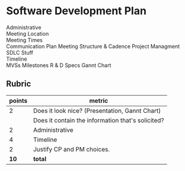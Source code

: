 # Software Development Plan

Administrative		
	Meeting Location	
	Meeting Times	
	Communication Plan	Meeting Structure & Cadence
	Project Managment	
SDLC Stuff		
	Timeline	
		MVSs
		Milestones
		R & D Specs
		Gannt Chart

## Rubric
| points | metric                                            |
| ------ | ------------------------------------------------- |
| 2      | Does it look nice? (Presentation, Gannt Chart)    |
|        | Does it contain the information that's solicited? |
| 2      | &#9; Administrative                               |
| 4      | &#9; Timeline                                     |
| 2      | Justify CP and PM choices.                        |
| **10** | **total**                                         |